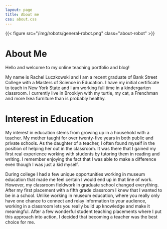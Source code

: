 ```yaml
---
layout: page
title: About me
css: about.css
---
```

{{< figure src="/img/robots/general-robot.png" class="about-robot" >}}

# About Me


Hello and welcome to my online teaching portfolio and blog!


My name is Rachel Luczkowski and I am a recent graduate of Bank Street College with a Masters of Science in Education. I have my initial certificate to teach in New York State and I am working full time in a kindergarten classroom. I currently live in Brooklyn with my turtle, my cat, a Frenchman and more Ikea furniture than is probably healthy.

# Interest in Education   

My interest in education stems from growing up in a household with a teacher. My mother taught for over twenty-five years in both public and private schools. As the daughter of a teacher, I often found myself in the position of helping her out in the classroom. It was there that I gained my first real experience working with students by tutoring them in reading and writing. I remember enjoying the fact that I was able to make a difference even though I was just a kid myself.

During college I had a few unique opportunities working in museum education that made me feel certain I would end up in that line of work. However, my classroom fieldwork in graduate school changed everything. After my first placement with a fifth grade classroom I knew that I wanted to be in a school. Unlike working in museum education, where you really only have one chance to connect and relay information to your audience, working in a classroom lets you really build up knowledge and make it meaningful. After a few wonderful student teaching placements where I put this approach into action, I decided that becoming a teacher was the best choice for me.
